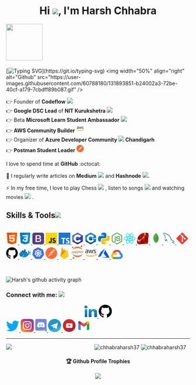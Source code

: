 <h4 align="center"> 
  
<h1 align="center">Hi <img src="https://github.com/TheDudeThatCode/TheDudeThatCode/blob/master/Assets/Hi.gif" width="29px"/>, I'm Harsh Chhabra </h1>
 
 
<img src="https://github.com/raghavk16/raghavk16/blob/master/octo.gif" width="100px" height="100px"></img> <br><br>
[![Typing SVG](http://readme-typing-svg.herokuapp.com?color=F71E11&lines=Just+a+codderrr%2C+love+to+do+DevREL...)](https://git.io/typing-svg)
  <img width="50%" align="right" alt="Github" src="https://user-images.githubusercontent.com/60788180/131893851-b24002a3-72be-40cf-a179-7cbdff89b087.gif" />
 
👉 Founder of <strong>Codeflow</strong> <img src="https://user-images.githubusercontent.com/60788180/135982169-6fbbb793-2ebb-4b25-acb1-34e047cbdbe1.png" height="20vh"> <br>
👉 <strong>Google DSC Lead</strong> of <strong>NIT Kurukshetra</strong>  <img src="https://user-images.githubusercontent.com/60788180/135982677-52d33c96-f4e6-41f2-8a24-94f1209ea9ab.png" height="20vh"> <br>
👉 Beta <strong>Microsoft Learn Student Ambassador</strong>  <img src="https://user-images.githubusercontent.com/60788180/135982420-8c5089bc-dbb6-4ec6-b153-83480a5d16df.png" height="20vh"> <br>
👉 <strong>AWS Community Builder</strong>  <img src="aws.svg" height="20vh"> <br>
👉 Organizer of <strong>Azure Developer Community <img src="https://user-images.githubusercontent.com/60788180/134799779-419078d6-22e8-42d2-9495-af874d5418e8.png" height="20vh"> Chandigarh</strong><br>
👉 <strong>Postman Student Leader</strong> <img src="postman (1).svg" height="20vh"> 

I love to spend time at <strong>GitHub</strong> :octocat:

📝 I regularly write articles on <strong>Medium</strong>  <img src="https://user-images.githubusercontent.com/60788180/135983391-b2d912f0-33f0-4171-a443-39ae4b4377fe.png" height="20vh"> 
 and <strong>Hashnode</strong> <img src="https://user-images.githubusercontent.com/60788180/136014628-53c729ab-afd6-4a74-a77b-5264552d6346.png" height="20vh">.

⚡ In my free time, I love to play Chess  <img src="https://user-images.githubusercontent.com/60788180/135985361-906ee48f-7fc7-497a-b7c1-919eb18a0fbe.png" height="20vh"> 
, listen to songs  <img src="https://user-images.githubusercontent.com/60788180/135985541-d572f662-f333-4013-9c19-e3352bedc9eb.png" height="20vh"> and watching movies <img src="https://user-images.githubusercontent.com/60788180/135986076-f848297d-d004-4b6e-955d-377e619758be.png" height="20vh"> 
. </h4><br>

<p><h2> Skills & Tools<img src = "https://media2.giphy.com/media/QssGEmpkyEOhBCb7e1/giphy.gif?cid=ecf05e47a0n3gi1bfqntqmob8g9aid1oyj2wr3ds3mg700bl&rid=giphy.gif" width = 32px> </h2><br>
<a href= https://github.com/chhabraharsh37?tab=repositories&q=&type=&language=html&sort= > <img width ='32px' src ='html.svg'> </a>
<a href= https://github.com/chhabraharsh37?tab=repositories&q=&type=&language=css&sort= > <img width ='32px' src ='css.svg'> </a>
<a href= https://github.com/chhabraharsh37?tab=repositories&q=&type=&language=bootstrap&sort= > <img width ='32px' src ='bootstrap.svg'> </a>
<a href= https://github.com/chhabraharsh37?tab=repositories&q=&type=&language=javascript&sort= > <img width ='32px' src ='javascript.svg'> </a>
<a href= https://github.com/chhabraharsh37?tab=repositories&q=&type=&language=typescript&sort= > <img width ='32px' src ='typescript.svg'> </a>
<a href= https://github.com/chhabraharsh37?tab=repositories&q=&type=&language=c&sort= > <img width ='32px' src ='c.svg'> </a>
<a href= https://github.com/chhabraharsh37?tab=repositories&q=&type=&language=cpp&sort= > <img width ='32px' src ='cpp.svg'> </a>
<a href= https://github.com/chhabraharsh37?tab=repositories&q=&type=&language=python&sort= > <img width ='32px' src ='python.svg'> </a>
<a href= https://github.com/chhabraharsh37?tab=repositories&q=&type=&language=nodejs&sort= > <img width ='32px' src ='nodejs.svg'> </a>
<a href= https://github.com/chhabraharsh37?tab=repositories&q=&type=&language=reactjs&sort= > <img width ='32px' src ='reactjs.svg'> </a>
<a href= https://github.com/chhabraharsh37?tab=repositories&q=&type=&language=ruby&sort= > <img width ='32px' src ='ruby.svg'> </a>
<a href= "https://www.mongodb.com"/> <img width ='32px' src ='mongodb.svg'> </a>
<a href= "https://www.mysql.com/"> <img width ='32px' src ='mysql.svg'> </a>
<a href= "https://git-scm.com/"> <img width ='32px' src ='git.svg'> </a>
<a href= "https://github.com/chhabraharsh37"> <img width ='32px' src ='github.svg'> </a>
<a href= "https://www.docker.com"> <img width ='32px' src ='docker.svg'> </a>
<a href= "https://kubernetes.io"> <img width ='32px' src ='kubernetes.svg'> </a>
<a href= "https://www.postman.com/chhabraharsh37"> <img width ='32px' src ='postman.svg'> </a>
<a href= "https://firebase.google.com/"> <img width ='32px' src ='firebase.svg'> </a>
<a href= https://github.com/chhabraharsh37?tab=repositories&q=&type=&language=jupyternotebook&sort= > <img width ='32px' src ='jupyter.svg'> </a>
<a href= "https://aws.amazon.com"> <img width ='32px' src ='aws.svg'> </a>
<a href= "https://azure.microsoft.com"> <img width ='32px' src ='azure.svg'> </a>
<a href= "https://cloud.google.com"> <img width ='32px' src ='googlecloud.svg'> </a></p>

<br>


![Harsh's github activity graph](https://activity-graph.herokuapp.com/graph?username=chhabraharsh37&theme=dracula)

<h3 align="left">Connect with me: <img src='https://raw.githubusercontent.com/ShahriarShafin/ShahriarShafin/main/Assets/handshake.gif' width="100px"></h3>
<p align="left">
<div class="footer" id="top3">
  <center> 
   <a href="https://www.linkedin.com/in/harshchhabra" class="pics"><img src="linkedin.svg" height="36vh">  </a>
   <a href="https://github.com/chhabraharsh37" class="pics"> <img src="github.svg" height="36vh"></center></a>
    <a href="https://www.twitter.com/chhabraharsh37" class="pics"><img src="twitter.svg" height="36vh">  </a>
    <a href="https://www.instagram.com/chhabraharsh37" class="pics"><img src="instagram.svg" height="36vh">  </a>
  <a href="https://discord.gg/s77kYnfSGf" class="pics"><img src="discord.svg" height="36vh">  </a>
  <a href="https://t.me/codefloworg" class="pics"><img src="telegram.svg" height="36vh">  </a>
   <a href="https://www.youtube.com/c/Codefloworg" class="pics"><img src="play.svg" height="36vh"></a>
     <a href="https://mail.google.com/mail/?view=cm&fs=1&tf=1&to=chhabraharsh37@gmail.com" class="pics"><img src="gmail (1).svg" height="36vh"></a>
  
  </div>
</p>

<hr/>
<img align="left" width="48%" src='https://github-readme-stats.vercel.app/api?username=chhabraharsh37&show_icons=true&theme=radical&count_private=true'/>
</p>
<img align="center" width="48%" src="https://github-readme-streak-stats.herokuapp.com/?user=chhabraharsh37&count_private=true&theme=radical" alt="chhabraharsh37" />
 <img align="center" width="40%" src="https://github-readme-stats.vercel.app/api/top-langs/?username=chhabraharsh37&count_private=true&theme=radical&layout=compact" alt="chhabraharsh37" />
 
 
<p align="center"> 
 
 

<div align="center">
  <h4>🏆 Github Profile Trophies</h4>
  <a href="https://github.com/ryo-ma/github-profile-trophy">
   <img src="https://github-profile-trophy.vercel.app/?username=chhabraharsh37&theme=monokai&row=1&no-frame=true&no-bg=true/">
  </a>
</div>

